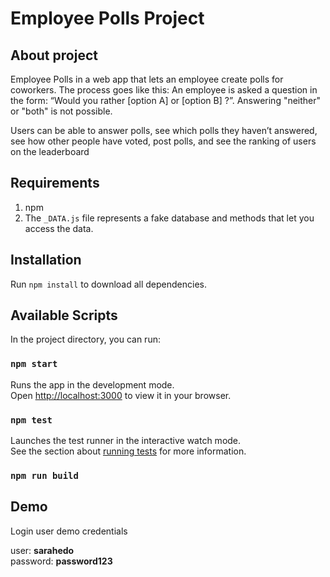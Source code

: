 # Employee Polls Project

## About project
Employee Polls in a web app that lets an employee create polls for coworkers. The process goes like this: An employee is asked a question in the form: “Would you rather [option A] or [option B] ?”. Answering "neither" or "both" is not possible.

Users can be able to answer polls, see which polls they haven’t answered, see how other people have voted, post polls, and see the ranking of users on the leaderboard
## Requirements

1. npm
2. The `_DATA.js` file represents a fake database and methods that let you access the data.


## Installation

Run `npm install` to download all dependencies.

## Available Scripts

In the project directory, you can run:

### `npm start`

Runs the app in the development mode.\
Open [http://localhost:3000](http://localhost:3000) to view it in your browser.

### `npm test`

Launches the test runner in the interactive watch mode.\
See the section about [running tests](https://facebook.github.io/create-react-app/docs/running-tests) for more information.

### `npm run build`

## Demo
Login user demo credentials

user: **sarahedo** \
password: **password123**


